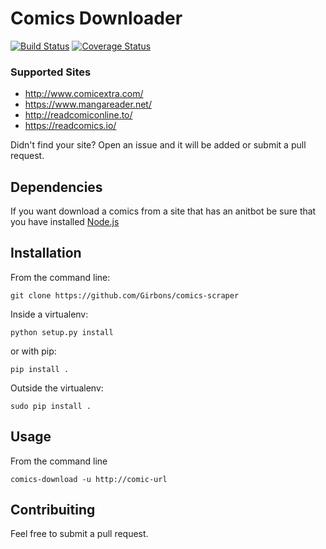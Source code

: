 # Comics Downloader

[![Build Status](https://travis-ci.org/Girbons/comics-downloader.svg?branch=master)](https://travis-ci.org/Girbons/comics-downloader)
[![Coverage Status](https://coveralls.io/repos/github/Girbons/comics-downloader/badge.svg?branch=master)](https://coveralls.io/github/Girbons/comics-downloader?branch=master)

### Supported Sites

- http://www.comicextra.com/
- https://www.mangareader.net/
- http://readcomiconline.to/
- https://readcomics.io/

Didn't find your site? Open an issue and it will be added or submit a pull request.

## Dependencies

If you want download a comics from a site that has an anitbot
be sure that you have installed [Node.js](https://nodejs.org/en/)


## Installation

From the command line:

```
git clone https://github.com/Girbons/comics-scraper
```

Inside a virtualenv:

```
python setup.py install
```

or with pip:

```
pip install .
```

Outside the virtualenv:

```
sudo pip install .
```

## Usage

From the command line

```
comics-download -u http://comic-url
```

## Contribuiting

Feel free to submit a pull request.
